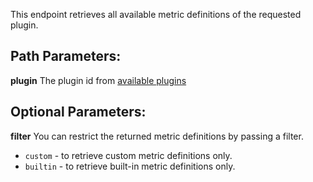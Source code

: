 This endpoint retrieves all available metric definitions of the requested plugin.

## Path Parameters:

**plugin** The plugin id from [available plugins](#operation/getPlugins)

## Optional Parameters:

**filter** You can restrict the returned metric definitions by passing a filter.

* `custom` - to retrieve custom metric definitions only.
* `builtin` - to retrieve built-in metric definitions only.
